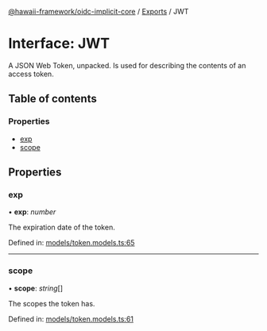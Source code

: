 [@hawaii-framework/oidc-implicit-core](../README.md) / [Exports](../modules.md) / JWT

# Interface: JWT

A JSON Web Token, unpacked. Is used for describing the contents
of an access token.

## Table of contents

### Properties

- [exp](jwt.md#exp)
- [scope](jwt.md#scope)

## Properties

### exp

• **exp**: *number*

The expiration date of the token.

Defined in: [models/token.models.ts:65](https://github.com/Q24/hawaii-packages/blob/b83b9d6/packages/oidc-implicit-core/src/models/token.models.ts#L65)

___

### scope

• **scope**: *string*[]

The scopes the token has.

Defined in: [models/token.models.ts:61](https://github.com/Q24/hawaii-packages/blob/b83b9d6/packages/oidc-implicit-core/src/models/token.models.ts#L61)
